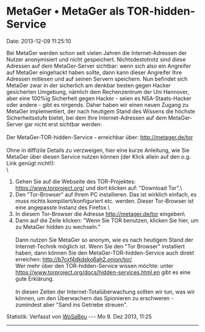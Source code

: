 MetaGer • MetaGer als TOR-hidden-Service
========================================

Date: 2013-12-09 11:25:10

Bei MetaGer werden schon seit vielen Jahren die Internet-Adressen der
Nutzer anonymisiert und nicht gespeichert. Nichtsdestotrotz sind diese
Adressen auf dem MetaGer-Server sichtbar: wenn sich also ein Angreifer
auf MetaGer eingehackt haben sollte, dann kann dieser Angreifer Ihre
Adressen mitlesen und auf seinen Servern speichern. Nun befindet sich
MetaGer zwar in der sicherlich am denkbar besten gegen Hacker
gesicherten Umgebung, nämlich dem Rechenzentrum der Uni Hannover, aber
eine 100%ig Sicherheit gegen Hacker - seien es NSA-Staats-Hacker oder
andere - gibt es nirgends. Daher haben wir einen neuen Zugang zu MetaGer
implementiert, der nach heutigem Stand des Wissens die höchste
Sicherheitsstufe bietet, bei dem Ihre Internet-Adressen auf dem
MetaGer-Server gar nicht erst sichtbar werden:\
\
Der MetaGer-TOR-hidden-Service - erreichbar über:
<http://metager.de/tor>\
\
Ohne in diffizile Details zu verzweigen, hier eine kurze Anleitung, wie
Sie MetaGer über diesen Service nutzen können (der Klick allein auf den
o.g. Link genügt nicht!):\
\
1) Gehen Sie auf die Webseite des TOR-Projektes:
<https://www.torproject.org/> und dort klicken auf: \"Download Tor\".\
2) Den \"Tor-Browser\" auf Ihrem PC installieren. Das ist wirklich
einfach, es muss nichts kompiliert/konfiguriert etc. werden. Dieser
Tor-Browser ist eine angepasste Instanz des Firefox.\
3) In diesem Tor-Browser die Adresse <http://metager.de/tor> eingeben\
4) Dann auf die Zeile klicken: \"Wenn Sie TOR benutzen, klicken Sie
hier, um zu MetaGer hidden zu wechseln.\"\
\
Dann nutzen Sie MetaGer so anonym, wie es nach heutigem Stand der
Internet-Technik möglich ist. Wenn Sie den \"Tor Browser\" installiert
haben, dann können Sie den MetaGer-TOR-hidden-Service auch direkt
erreichen: <http://b7cxf4dkdsko6ah2.onion/tor/>\
Wer mehr über den TOR-hidden-Service wissen möchte: unter
<https://www.torproject.org/docs/hidden-services.html.en> gibt es eine
gute Erklärung.\
\
In diesen Zeiten der Internet-Totalüberwachung sollten wir tun, was wir
können, um den Überwachern das Spionieren zu erschweren - zumindest aber
\"Sand ins Getriebe streuen\".

Statistik: Verfasst von
[WoSaBeu](http://forum.suma-ev.de/memberlist.php?mode=viewprofile&u=56)
--- Mo 9. Dez 2013, 11:25

------------------------------------------------------------------------
